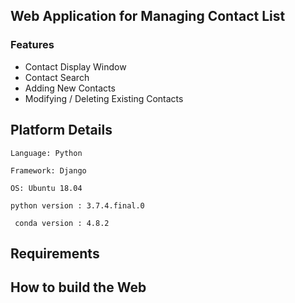 ## Web Application for Managing Contact List


### Features
- Contact Display Window
- Contact Search
- Adding New Contacts
- Modifying / Deleting Existing Contacts

## Platform Details
``Language: Python``

``Framework: Django``

``OS: Ubuntu 18.04``

``python version : 3.7.4.final.0``

`` conda version : 4.8.2``

## Requirements

## How to build the Web 
